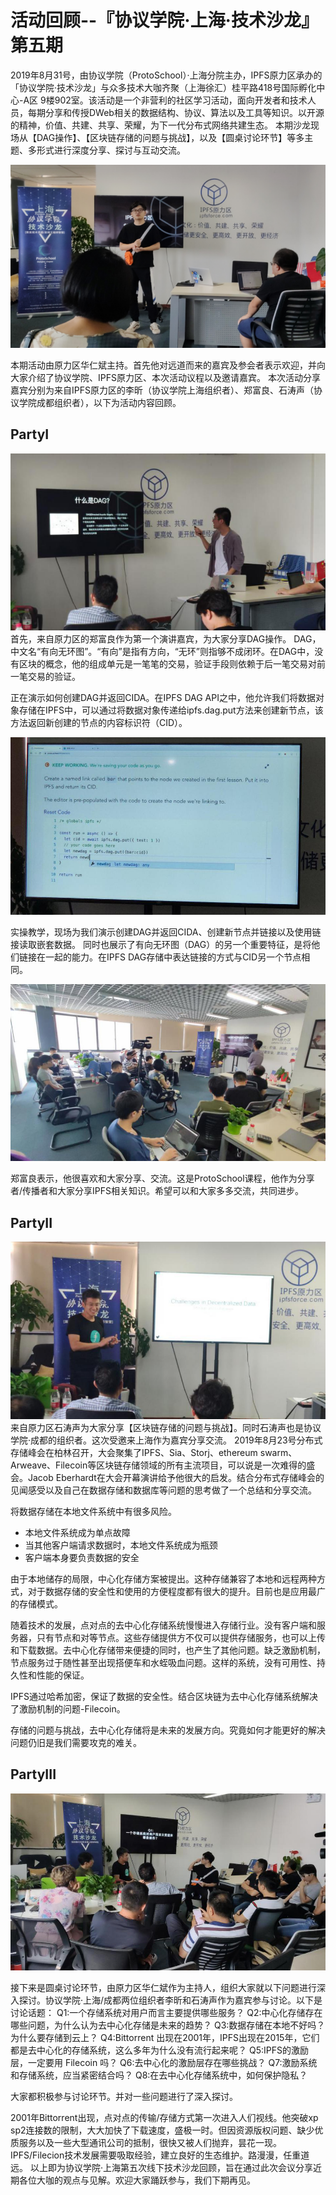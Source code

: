 # 活动回顾--『协议学院·上海·技术沙龙』第五期

2019年8月31号，由协议学院（ProtoSchool）·上海分院主办，IPFS原力区承办的「协议学院·技术沙龙」与众多技术大咖齐聚（上海徐汇）桂平路418号国际孵化中心-A区 9楼902室。该活动是一个非营利的社区学习活动，面向开发者和技术人员，每期分享和传授DWeb相关的数据结构、协议、算法以及工具等知识。以开源的精神，价值、共建、共享、荣耀，为下一代分布式网络共建生态。
本期沙龙现场从【DAG操作】、【区块链存储的问题与挑战】，以及【圆桌讨论环节】等多主题、多形式进行深度分享、探讨与互动交流。

![](Picture1.png)

本期活动由原力区华仁斌主持。首先他对远道而来的嘉宾及参会者表示欢迎，并向大家介绍了协议学院、IPFS原力区、本次活动议程以及邀请嘉宾。
本次活动分享嘉宾分别为来自IPFS原力区的李昕（协议学院上海组织者）、郑富良、石涛声（协议学院成都组织者），以下为活动内容回顾。

## PartyⅠ
![](Picture2.png)
首先，来自原力区的郑富良作为第一个演讲嘉宾，为大家分享DAG操作。
DAG，中文名“有向无环图”。“有向”是指有方向，“无环”则指够不成闭环。在DAG中，没有区块的概念，他的组成单元是一笔笔的交易，验证手段则依赖于后一笔交易对前一笔交易的验证。

正在演示如何创建DAG并返回CIDA。在IPFS DAG API之中，他允许我们将数据对象存储在IPFS中，可以通过将数据对象传递给ipfs.dag.put方法来创建新节点，该方法返回新创建的节点的内容标识符（CID）。

![](Picture6.png)

实操教学，现场为我们演示创建DAG并返回CIDA、创建新节点并链接以及使用链接读取嵌套数据。
同时也展示了有向无环图（DAG）的另一个重要特征，是将他们链接在一起的能力。在IPFS DAG存储中表达链接的方式与CID另一个节点相同。

![](Picture3.png)

郑富良表示，他很喜欢和大家分享、交流。这是ProtoSchool课程，他作为分享者/传播者和大家分享IPFS相关知识。希望可以和大家多多交流，共同进步。


## PartyII

![](Picture4.png)
来自原力区石涛声为大家分享【区块链存储的问题与挑战】。同时石涛声也是协议学院·成都的组织者。这次受邀来上海作为嘉宾分享交流。
2019年8月23号分布式存储峰会在柏林召开，大会聚集了IPFS、Sia、Storj、ethereum swarm、Arweave、Filecoin等区块链存储领域的所有主流项目，可以说是一次难得的盛会。Jacob Eberhardt在大会开幕演讲给予他很大的启发。结合分布式存储峰会的见闻感受以及自己在数据存储和数据库等问题的思考做了一个总结和分享交流。

将数据存储在本地文件系统中有很多风险。
- 本地文件系统成为单点故障
- 当其他客户端请求数据时，本地文件系统成为瓶颈
- 客户端本身要负责数据的安全

由于本地储存的局限，中心化存储方案被提出。这种存储兼容了本地和远程两种方式，对于数据存储的安全性和使用的方便程度都有很大的提升。目前也是应用最广的存储模式。

随着技术的发展，点对点的去中心化存储系统慢慢进入存储行业。没有客户端和服务器，只有节点和对等节点。这些存储提供方不仅可以提供存储服务，也可以上传和下载数据。去中心化存储带来便捷的同时，也产生了其他问题。缺乏激励机制，节点服务过于随性甚至出现搭便车和水蛭吸血问题。这样的系统，没有可用性、持久性和性能的保证。

IPFS通过哈希加密，保证了数据的安全性。结合区块链为去中心化存储系统解决了激励机制的问题-Filecoin。

存储的问题与挑战，去中心化存储将是未来的发展方向。究竟如何才能更好的解决问题仍旧是我们需要攻克的难关。


## PartyIII

![](Picture5.png)

接下来是圆桌讨论环节，由原力区华仁斌作为主持人，组织大家就以下问题进行深入探讨。协议学院·上海/成都两位组织者李昕和石涛声作为嘉宾参与讨论。以下是讨论话题：
Q1:一个存储系统对用户而言主要提供哪些服务？
Q2:中心化存储存在哪些问题，为什么认为去中心化存储是未来的趋势？ 
Q3:数据存储在本地不好吗？为什么要存储到云上？
Q4:Bittorrent 出现在2001年，IPFS出现在2015年，它们都是去中心化的存储系统，这么多年为什么没有流行起来呢？ 
Q5:IPFS的激励层，一定要用 Filecoin 吗？ 
Q6:去中心化的激励层存在哪些挑战？
Q7:激励系统和存储系统，应当紧密结合吗？
Q8:在去中心化存储系统中，如何保护隐私？


大家都积极参与讨论环节。并对一些问题进行了深入探讨。


2001年Bittorrent出现，点对点的传输/存储方式第一次进入人们视线。他突破xp sp2连接数的限制，大大加快了下载速度，盛极一时。但因资源版权问题、缺少优质服务以及一些大型通讯公司的抵制，很快又被人们抛弃，昙花一现。
IPFS/Filecion技术发展需要吸取经验，建立良好的生态维护。路漫漫，任重道远。
以上即为协议学院·上海第五次线下技术沙龙回顾，旨在通过此次会议分享近期各位大咖的观点与见解。欢迎大家踊跃参与，我们下期再见。
